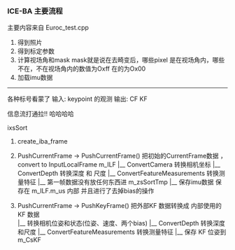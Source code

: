 <!--
 * @Author: Liu Weilong
 * @Date: 2021-05-04 09:24:25
 * @LastEditors: Liu Weilong 
 * @LastEditTime: 2021-05-06 19:12:59
 * @Description: 
-->

### ICE-BA 主要流程
主要内容来自 Euroc_test.cpp
1. 得到照片
2. 得到标定参数
3. 计算视场角和mask  mask就是说在去畸变后，哪些pixel 是在视场角内，哪些不在，不在视场角内的数值为Oxff 在的为Ox00
4. 加载imu数据


----
各种标号看蒙了
输入: keypoint 的观测
输出: CF KF 

信息流打通拉!! 哈哈哈哈

ixsSort   


1. create_iba_frame
   
2. PushCurrentFrame -> PushCurrentFrame() 把初始的CurrentFrame数据 ， convert to InputLocalFrame m_ILF
    |__ ConvertCamera  转换相机坐标
    |__ ConvertDepth   转换深度 和 尺度
    |__ ConvertFeatureMeasurements 转换测量特征
        |__ 第一帧数据没有放任何东西进 m_zsSortTmp
    |__ 保存imu数据   保存在 m_ILF.m_us 内部  并且进行了去掉bias的操作
3. PushCurrentFrame -> PushKeyFrame()  把外部KF 数据转换成 内部使用的KF 数据  
    |__ 转换相机位姿和状态(位姿、速度、两个bias)
    |__ ConvertDepth   转换深度和尺度
    |__ ConvertFeatureMeasurements 转换测量特征
    |__ 保存 KF 位姿到 m_CsKF


